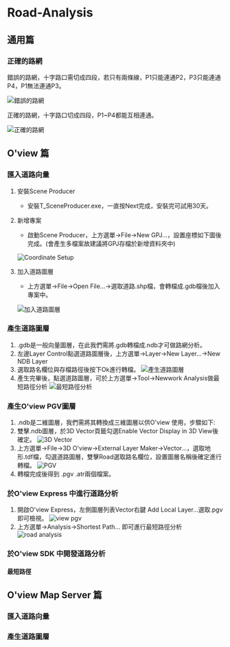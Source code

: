 # Road-Analysis

## 通用篇

### 正確的路網

錯誤的路網，十字路口需切成四段，若只有兩條線，P1只能連通P2，P3只能連通P4，P1無法連通P3。

![錯誤的路網](images/p1.png)

正確的路網，十字路口切成四段，P1~P4都能互相連通。

![正確的路網](images/p2.png)

## O'view 篇

### 匯入道路向量

1. 安裝Scene Producer
    + 安裝T_SceneProducer.exe，一直按Next完成，安裝完可試用30天。

1. 新增專案
    + 啟動Scene Producer，上方選單->File->New GPJ...，設置座標如下圖後完成。(會產生多檔案故建議將GPJ存檔於新增資料夾中)

    ![Coordinate Setup](images/p3.png)
1. 加入道路圖層
    + 上方選單->File->Open File...->選取道路.shp檔，會轉檔成.gdb檔後加入專案中。

    ![加入道路圖層](images/p4.png)

### 產生道路圖層
1. .gdb是一般向量圖層，在此我們需將.gdb轉檔成.ndb才可做路網分析。
1. 左邊Layer Control點選道路圖層後，上方選單->Layer->New Layer...->New NDB Layer
1. 選取路名欄位與存檔路徑後按下Ok進行轉檔。
    ![產生道路圖層](images/p5.png)
1. 產生完畢後，點選道路圖層，可於上方選單->Tool->Newwork Analysis做最短路徑分析
    ![最短路徑分析](images/p6.png)

### 產生O'view PGV圖層
1. .ndb是二維圖層，我們需將其轉換成三維圖層以供O'view 使用，步驟如下:
1. 雙擊.ndb圖層，於3D Vector頁籤勾選Enable Vector Display in 3D View後確定。
    ![3D Vector](images/p7.png)
1. 上方選單->File->3D O'view->External Layer Maker->Vector...，選取地形.tdf檔，勾選道路圖層，雙擊Road選取路名欄位，設置圖層名稱後確定進行轉檔。
    ![PGV](images/p8.png)
1. 轉檔完成後得到 .pgv .atr兩個檔案。

### 於O'view Express 中進行道路分析

1. 開啟O'view Express，左側圖層列表Vector右鍵 Add Local Layer...選取.pgv即可檢視。
    ![view pgv](images/p9.png)
1. 上方選單->Analysis->Shortest Path... 即可進行最短路徑分析
    ![road analysis](images/p10.png)

### 於O'view SDK 中開發道路分析

#### 最短路徑

## O'view Map Server 篇

### 匯入道路向量

### 產生道路圖層
